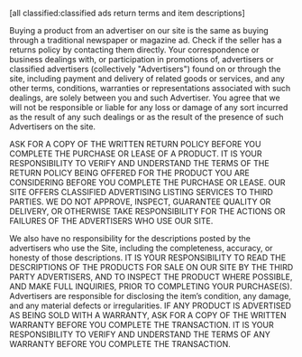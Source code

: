 [all classified:classified ads return terms and item descriptions]

Buying a product from an advertiser on our site is the same as buying through a traditional newspaper or magazine ad. Check if the seller has a returns policy by contacting them directly.  Your correspondence or business dealings with, or participation in promotions of, advertisers or classified advertisers (collectively "Advertisers") found on or through the site, including payment and delivery of related goods or services, and any other terms, conditions, warranties or representations associated with such dealings, are solely between you and such Advertiser. You agree that we will not be responsible or liable for any loss or damage of any sort incurred as the result of any such dealings or as the result of the presence of such Advertisers on the site.

ASK FOR A COPY OF THE WRITTEN RETURN POLICY BEFORE YOU COMPLETE THE PURCHASE OR LEASE OF A PRODUCT. IT IS YOUR RESPONSIBILITY TO VERIFY AND UNDERSTAND THE TERMS OF THE RETURN POLICY BEING OFFERED FOR THE PRODUCT YOU ARE CONSIDERING BEFORE YOU COMPLETE THE PURCHASE OR LEASE.  OUR SITE OFFERS CLASSIFIED ADVERTISING LISTING SERVICES TO THIRD PARTIES.  WE DO NOT APPROVE, INSPECT, GUARANTEE QUALITY OR DELIVERY, OR OTHERWISE TAKE RESPONSIBILITY FOR THE ACTIONS OR FAILURES OF THE ADVERTISERS WHO USE OUR SITE.

We also have no responsibility for the descriptions posted by the advertisers who use the Site, including the completeness, accuracy, or honesty of those descriptions.  IT IS YOUR RESPONSIBILITY TO READ THE DESCRIPTIONS OF THE PRODUCTS FOR SALE ON OUR SITE BY THE THIRD PARTY ADVERTISERS, AND TO INSPECT THE PRODUCT WHERE POSSIBLE, AND MAKE FULL INQUIRIES, PRIOR TO COMPLETING YOUR PURCHASE(S).  Advertisers are responsible for disclosing the item’s condition, any damage, and any material defects or irregularities. IF ANY PRODUCT IS ADVERTISED AS BEING SOLD WITH A WARRANTY, ASK FOR A COPY OF THE WRITTEN WARRANTY BEFORE YOU COMPLETE THE TRANSACTION. IT IS YOUR RESPONSIBILITY TO VERIFY AND UNDERSTAND THE TERMS OF ANY WARRANTY BEFORE YOU COMPLETE THE TRANSACTION.
